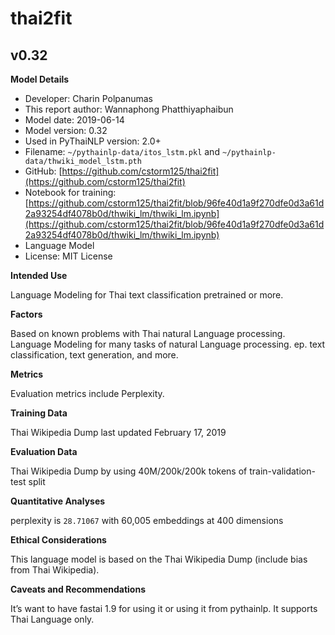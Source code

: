 # thai2fit

## v0.32

**Model Details**

- Developer: Charin Polpanumas
- This report author: Wannaphong Phatthiyaphaibun
- Model date: 2019-06-14
- Model version: 0.32
- Used in PyThaiNLP version: 2.0+
- Filename: `~/pythainlp-data/itos_lstm.pkl` and `~/pythainlp-data/thwiki_model_lstm.pth`
- GitHub: [https://github.com/cstorm125/thai2fit](https://github.com/cstorm125/thai2fit)
- Notebook for training: [https://github.com/cstorm125/thai2fit/blob/96fe40d1a9f270dfe0d3a61d2a93254df4078b0d/thwiki_lm/thwiki_lm.ipynb](https://github.com/cstorm125/thai2fit/blob/96fe40d1a9f270dfe0d3a61d2a93254df4078b0d/thwiki_lm/thwiki_lm.ipynb) 
- Language Model
- License: MIT License

**Intended Use**

Language Modeling for Thai text classification pretrained or more.

**Factors**

Based on known problems with Thai natural Language processing. Language Modeling for many tasks of natural Language processing. ep. text classification, text generation, and more. 

**Metrics**

Evaluation metrics include Perplexity.

**Training Data**

Thai Wikipedia Dump last updated February 17, 2019

**Evaluation Data**

Thai Wikipedia Dump by using 40M/200k/200k tokens of train-validation-test split

**Quantitative Analyses**

perplexity is `28.71067` with 60,005 embeddings at 400 dimensions

**Ethical Considerations**

This language model is based on the Thai Wikipedia Dump (include bias from Thai Wikipedia).

**Caveats and Recommendations**

It’s want to have fastai 1.9 for using it or using it from pythainlp.
It supports Thai Language only.
